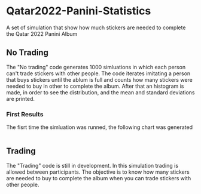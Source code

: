# Qatar2022-Panini-Statistics
A set of simulation that show how much stickers are needed to complete the Qatar 2022 Panini Album

## No Trading

The "No trading" code generates 1000 simluations in which each person can't trade stickers with other people. The code iterates imitating a person that buys stickers until the ablum is full and counts how many stickers were needed to buy in other to complete the album. After that an histogram is made, in order to see the distribution, and the mean and standard deviations are printed.

### First Results

The fisrt time the simluation was runned, the following chart was generated

![]()

## Trading

The "Trading" code is still in development. In this simulation trading is allowed between participants. The objective is to know how many stickers are needed to buy to complete the album when you can trade stickers with other people.
